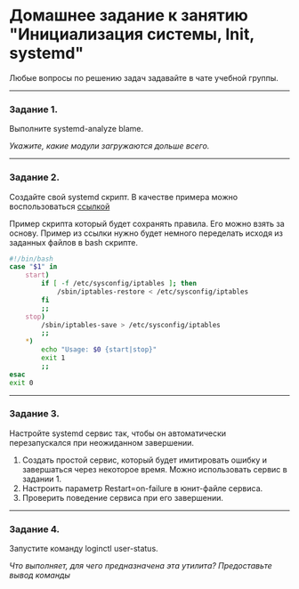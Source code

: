 # Домашнее задание к занятию "Инициализация системы, Init, systemd"

Любые вопросы по решению задач задавайте в чате учебной группы.

---

### Задание 1.

Выполните systemd-analyze blame.

*Укажите, какие модули загружаются дольше всего.*

---

### Задание 2.

Создайте свой systemd скрипт. В качестве примера можно воспользоваться [ссылкой](https://ph0en1x.net/92-iptables-firewall-script-ipv4-ipv6-with-autostart-linux-systemd.html)

Пример скрипта который будет сохранять правила. Его можно взять за основу. Пример из ссылки нужно будет немного переделать исходя из заданных файлов в bash скрипте.

```bash
#!/bin/bash
case "$1" in
    start)
        if [ -f /etc/sysconfig/iptables ]; then
            /sbin/iptables-restore < /etc/sysconfig/iptables
        fi
        ;;
    stop)
        /sbin/iptables-save > /etc/sysconfig/iptables
        ;;
    *)
        echo "Usage: $0 {start|stop}"
        exit 1
        ;;
esac
exit 0
```

---

### Задание 3.

Настройте systemd сервис так, чтобы он автоматически перезапускался при неожиданном завершении.

1. Создать простой сервис, который будет имитировать ошибку и завершаться через некоторое время. Можно использовать сервис в задании 1.
2. Настроить параметр Restart=on-failure в юнит-файле сервиса.
3. Проверить поведение сервиса при его завершении.

---

### Задание 4.

Запустите команду loginctl user-status.

*Что выполняет, для чего предназначена эта утилита? Предоставьте вывод команды*
